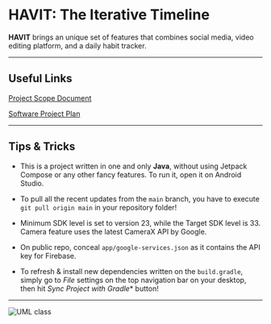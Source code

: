 # HAVIT: The Iterative Timeline

**HAVIT** brings an unique set of features that combines social media, video editing platform, and a daily habit tracker.

---

## Useful Links

[Project Scope Document](https://lynjeong.notion.site/Scope-Statement-2fb256b59bff4f749568277d656a9580)

[Software Project Plan](https://lynjeong.notion.site/Software-Project-Plan-3a25cd6001224308a9ca8408c7de8aa2)

---

## Tips & Tricks

- This is a project written in one and only **Java**, without using Jetpack Compose or any other fancy features. To run it, open it on Android Studio.

- To pull all the recent updates from the ```main``` branch, you have to execute ```git pull origin main``` in your repository folder!

- Minimum SDK level is set to version 23, while the Target SDK level is 33. Camera feature uses the latest CameraX API by Google.

- On public repo, conceal ```app/google-services.json``` as it contains the API key for Firebase.

- To refresh & install new dependencies written on the ```build.gradle```, simply go to *File* settings on the top navigation bar on your desktop, then hit *Sync Project with Gradle** button!

---

![UML class](https://user-images.githubusercontent.com/35755386/208787080-85a6a410-15bb-47c8-8af6-9ebfef9e678a.jpeg)
